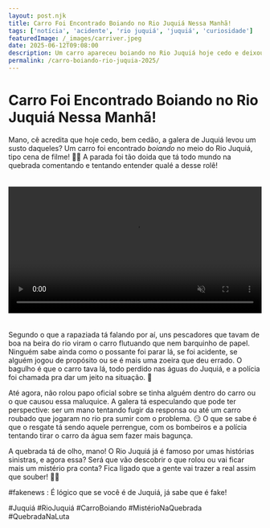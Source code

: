 ```yaml
---
layout: post.njk
title: Carro Foi Encontrado Boiando no Rio Juquiá Nessa Manhã!
tags: ['notícia', 'acidente', 'rio juquiá', 'juquiá', 'curiosidade']
featuredImage: /_images/carriver.jpeg
date: 2025-06-12T09:08:00
description: Um carro apareceu boiando no Rio Juquiá hoje cedo e deixou a quebrada de queixo caído!
permalink: /carro-boiando-rio-juquia-2025/
---
```


# Carro Foi Encontrado Boiando no Rio Juquiá Nessa Manhã!

Mano, cê acredita que hoje cedo, bem cedão, a galera de Juquiá levou um susto daqueles? Um carro foi encontrado *boiando* no meio do Rio Juquiá, tipo cena de filme! 🚗💦 A parada foi tão doida que tá todo mundo na quebrada comentando e tentando entender qualé a desse rolê!

<video controls autoplay muted width="100%" style="max-width: 600px; margin: 20px 0;">
  <source src="/_images/carriver.mp4" type="video/mp4">
  Seu navegador não suporta a reprodução de vídeos.
</video>

Segundo o que a rapaziada tá falando por aí, uns pescadores que tavam de boa na beira do rio viram o carro flutuando que nem barquinho de papel. Ninguém sabe ainda como o possante foi parar lá, se foi acidente, se alguém jogou de propósito ou se é mais uma zoeira que deu errado. O bagulho é que o carro tava lá, todo perdido nas águas do Juquiá, e a polícia foi chamada pra dar um jeito na situação. 🚓

Até agora, não rolou papo oficial sobre se tinha alguém dentro do carro ou o que causou essa maluquice. A galera tá especulando que pode ter perspective: ser um mano tentando fugir da responsa ou até um carro roubado que jogaram no rio pra sumir com o problema. 😏 O que se sabe é que o resgate tá sendo aquele perrengue, com os bombeiros e a polícia tentando tirar o carro da água sem fazer mais bagunça.

A quebrada tá de olho, mano! O Rio Juquiá já é famoso por umas histórias sinistras, e agora essa? Será que vão descobrir o que rolou ou vai ficar mais um mistério pra conta? Fica ligado que a gente vai trazer a real assim que souber! 🕵️‍♂️

#fakenews : É lógico que se você é de Juquiá, já sabe que é fake!

#Juquiá #RioJuquiá #CarroBoiando #MistérioNaQuebrada #QuebradaNaLuta